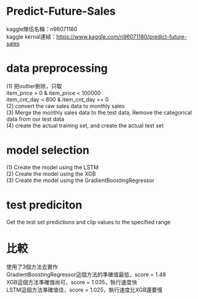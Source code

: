 # Predict-Future-Sales

kaggle隊伍名稱：n96071180  
kaggle kernal連結：https://www.kaggle.com/n96071180/predict-future-sales  

# data preprocessing
(1) 把outlier刪除，只取  
item_price > 0 & item_price < 100000  
item_cnt_day < 800 & item_cnt_day >= 0  
(2) convert the raw sales data to monthly sales  
(3) Merge the monthly sales data to the test data, Remove the categorical data from our test data  
(4) create the actual training set, and create the actual test set  

# model selection
(1) Create the model using the LSTM  
(2) Create the model using the XGB  
(3) Create the model using the GradientBoostingRegressor  

# test prediciton
Get the test set predictions and clip values to the specified range  



# 比較
使用了3個方法去實作  
GradientBoostingRegressor這個方法的準確值最低，score = 1.48  
XGB這個方法準確值尚可，score = 1.035，執行速度快  
LSTM這個方法準確值佳，score = 1.025，執行速度比XGB還要慢  

